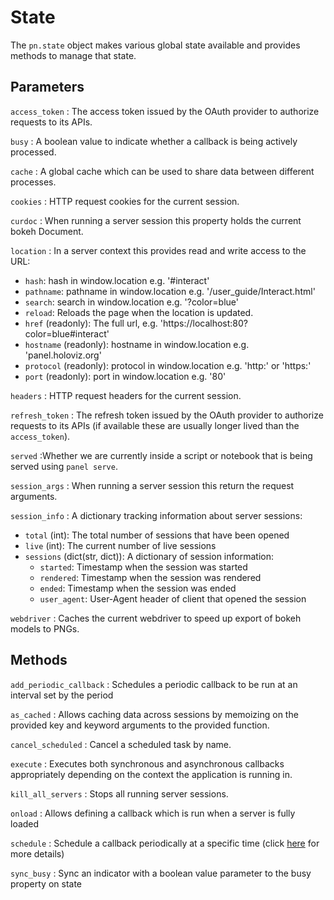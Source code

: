 # State

The `pn.state` object makes various global state available and provides methods to manage that state.

## Parameters

`access_token`
: The access token issued by the OAuth provider to authorize requests to its APIs.

`busy`
: A boolean value to indicate whether a callback is being actively processed.

`cache`
: A global cache which can be used to share data between different processes.

`cookies`
: HTTP request cookies for the current session.

`curdoc`
: When running a server session this property holds the current bokeh Document.

`location`
: In a server context this provides read and write access to the URL:
   * `hash`: hash in window.location e.g. '#interact'
   * `pathname`: pathname in window.location e.g. '/user_guide/Interact.html'
   * `search`: search in window.location e.g. '?color=blue'
   * `reload`: Reloads the page when the location is updated.
   * `href` (readonly): The full url, e.g. 'https://localhost:80?color=blue#interact'
   * `hostname` (readonly): hostname in window.location e.g. 'panel.holoviz.org'
   * `protocol` (readonly): protocol in window.location e.g. 'http:' or 'https:'
   * `port` (readonly): port in window.location e.g. '80'

`headers`
: HTTP request headers for the current session.

`refresh_token`
: The refresh token issued by the OAuth provider to authorize requests to its APIs (if available these are usually longer lived than the `access_token`).

`served`
:Whether we are currently inside a script or notebook that is being served using `panel serve`.

`session_args`
: When running a server session this return the request arguments.

`session_info`
: A dictionary tracking information about server sessions:
   * `total` (int): The total number of sessions that have been opened
   * `live` (int): The current number of live sessions
   * `sessions` (dict(str, dict)): A dictionary of session information:
       * `started`: Timestamp when the session was started
       * `rendered`: Timestamp when the session was rendered
       * `ended`: Timestamp when the session was ended
       * `user_agent`: User-Agent header of client that opened the session

`webdriver`
: Caches the current webdriver to speed up export of bokeh models to PNGs.

## Methods

`add_periodic_callback`
: Schedules a periodic callback to be run at an interval set by the period

`as_cached`
: Allows caching data across sessions by memoizing on the provided key and keyword arguments to the provided function.

`cancel_scheduled`
: Cancel a scheduled task by name.

`execute`
: Executes both synchronous and asynchronous callbacks appropriately depending on the context the application is running in.

`kill_all_servers`
: Stops all running server sessions.

`onload`
: Allows defining a callback which is run when a server is fully loaded

`schedule`
: Schedule a callback periodically at a specific time (click [here](../how_to/callbacks/schedule.md) for more details)

`sync_busy`
: Sync an indicator with a boolean value parameter to the busy property on state
